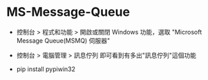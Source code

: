 # MS-Message-Queue

* 控制台 > 程式和功能 > 開啟或關閉 Windows 功能，選取 "Microsoft Message Queue(MSMQ) 伺服器"
* 控制台 > 電腦管理 > 訊息佇列 即可看到有多出"訊息佇列"這個功能


* pip install pypiwin32
